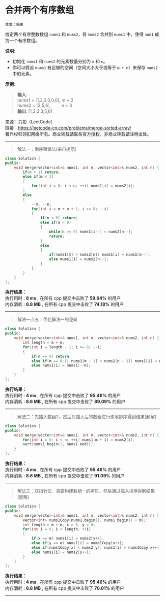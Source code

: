 # 合并两个有序数组 #  
`难度：简单` 

给定两个有序整数数组 `nums1` 和 `nums2`，将 `nums2` 合并到 `nums1` 中，使得 `num1` 成为一个有序数组。  

**说明**:  
- 初始化 `nums1` 和 `nums2` 的元素数量分别为 `m` 和 `n`。  
- 你可以假设 `nums1` 有足够的空间（空间大小大于或等于 `m + n`）来保存 `nums2` 中的元素。  

**示例**:   
>**输入**:   
>nums1 = [1,2,3,0,0,0], m = 3  
>nums2 = [2,5,6],&emsp;&emsp;&ensp;n = 3  
>**输出**: [1,2,2,3,5,6]  

来源：力扣（LeetCode）  
链接：https://leetcode-cn.com/problems/merge-sorted-array/  
著作权归领扣网络所有。商业转载请联系官方授权，非商业转载请注明出处。  

---  
>解法一：倒序赋值法(来自提示)  

```C++
class Solution {
public:
    void merge(vector<int>& nums1, int m, vector<int>& nums2, int n) {
        if(n < 1) return;
        else if(m < 1)
        {
            for(int i = 0; i < n; ++i) nums1[i] = nums2[i];
        }
        else
        {
            --m, --n;
            for(int i = m + n + 1; i >= 0; --i)
            {
                if(n < 0) return;
                else if(m < 0)
                {
                    while(n >= 0) nums1[i--] = nums2[n--];
                    return;
                }
                else
                {
                    if(nums1[m] > nums2[n]) nums1[i] = nums1[m--];
                    else nums1[i] = nums2[n--];
                }
            }
        }
    }
};
```  

**执行结果：**  
执行用时 : **8 ms** , 在所有 cpp 提交中击败了 **59.64%** 的用户  
内存消耗 : **8.8 MB** , 在所有 cpp 提交中击败了 **74.18%** 的用户  

---  
>解法一点五：优化解法一的逻辑  

```C++
class Solution {
public:
    void merge(vector<int>& nums1, int m, vector<int>& nums2, int n) {
        int length = m + n;
        for(int i = length - 1; i >= 0; --i)
        {
            if(n == 0) return;
            else if(m == 0 || nums1[m - 1] < nums2[n - 1]) nums1[i] = nums2[--n];
            else nums1[i] = nums1[--m];
        }
    }
};
```  

**执行结果：**  
执行用时 : **4 ms** , 在所有 cpp 提交中击败了 **95.46%** 的用户  
内存消耗 : **8.6 MB** , 在所有 cpp 提交中击败了 **89.09%** 的用户  

---  
>解法二：先插入数组2，然后对插入后的数组进行原地排序得到结果(题解)  

```C++
class Solution {
public:
    void merge(vector<int>& nums1, int m, vector<int>& nums2, int n) {
        for(int i = 0; i < n; ++i) nums1[m + i] = nums2[i];
        sort(nums1.begin(), nums1.end());
    }
};
```  

**执行结果：**  
执行用时 : **4 ms** , 在所有 cpp 提交中击败了 **95.46%** 的用户  
内存消耗 : **8.6 MB** , 在所有 cpp 提交中击败了 **91.09%** 的用户  

---  
>解法三：双指针法，需要构建数组一的拷贝，然后通过插入排序得到结果(题解)  

```C++
class Solution {
public:
    void merge(vector<int>& nums1, int m, vector<int>& nums2, int n) {
        vector<int> nums1Copy(nums1.begin(), nums1.begin() + m);
        int length = m + n, x = 0, y = 0;
        for(int i = 0; i < length; ++i)
        {
            if(x == m) nums1[i] = nums2[y++];
            else if(y == n) nums1[i] = nums1Copy[x++];
            else if(nums1Copy[x] < nums2[y]) nums1[i] = nums1Copy[x++];
            else nums1[i] = nums2[y++];
        }
    }
};
```  

**执行结果：**  
执行用时 : **4 ms** , 在所有 cpp 提交中击败了 **95.46%** 的用户  
内存消耗 : **8.8 MB** , 在所有 cpp 提交中击败了 **70.01%** 的用户  

---  